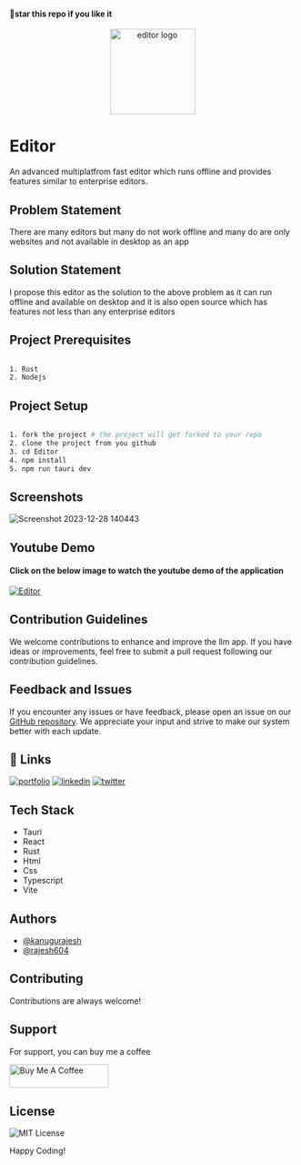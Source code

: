 #### 🌟star this repo if you like it

<div align=center>
  <img src="https://github.com/kanugurajesh/Editor/assets/120458029/a76b689c-3246-4298-b00a-dad43c8c21a8" alt="editor logo" width=150 height=150>
</div>

# Editor
An advanced multiplatfrom fast editor which runs offline and provides features similar to enterprise editors.

## Problem Statement
There are many editors but many do not work offline and many do are only websites and not available in desktop as an app

## Solution Statement
I propose this editor as the solution to the above problem as it can run offline and available on desktop and it is also open source which has features not less than any enterprise editors

## Project Prerequisites

```bash

1. Rust
2. Nodejs

```

## Project Setup

```bash

1. fork the project # the project will get forked to your repo
2. clone the project from you github
3. cd Editor
4. npm install
5. npm run tauri dev

```

## Screenshots

![Screenshot 2023-12-28 140443](https://github.com/kanugurajesh/Editor/assets/120458029/677ad096-3904-4d11-93b1-b0275ea9db74)

## Youtube Demo

#### Click on the below image to watch the youtube demo of the application

[![Editor](https://github.com/kanugurajesh/Editor/assets/120458029/677ad096-3904-4d11-93b1-b0275ea9db74)](https://youtu.be/9yJ9A01e7CI?feature=shared)

## Contribution Guidelines

We welcome contributions to enhance and improve the llm app. If you have ideas or improvements, feel free to submit a pull request following our contribution guidelines.

## Feedback and Issues

If you encounter any issues or have feedback, please open an issue on our [GitHub repository](https://github.com/kanugurajesh/Editor/issues). We appreciate your input and strive to make our system better with each update.

## 🔗 Links
[![portfolio](https://img.shields.io/badge/my_portfolio-000?style=for-the-badge&logo=ko-fi&logoColor=white)](https://rajeshportfolio.me/)
[![linkedin](https://img.shields.io/badge/linkedin-0A66C2?style=for-the-badge&logo=linkedin&logoColor=white)](https://www.linkedin.com/in/rajesh-kanugu-aba8a3254/)
[![twitter](https://img.shields.io/badge/twitter-1DA1F2?style=for-the-badge&logo=twitter&logoColor=white)](https://twitter.com/exploringengin1)

## Tech Stack

- Tauri
- React
- Rust
- Html
- Css
- Typescript
- Vite

## Authors

- [@kanugurajesh](https://www.github.com/kanugurajesh)
- [@rajesh604](https://www.github.com/rajesh604)

## Contributing

Contributions are always welcome!

## Support

For support, you can buy me a coffee

<a href="https://www.buymeacoffee.com/kanugurajen" target="_blank"><img src="https://cdn.buymeacoffee.com/buttons/default-orange.png" alt="Buy Me A Coffee" height="41" width="174"></a>

## License
![MIT License](https://img.shields.io/badge/License-MIT-green.svg)

Happy Coding!
